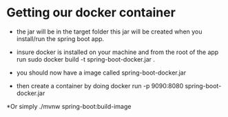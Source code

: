 # Getting our docker container
* the jar will be in the target folder this 
jar will be created when you install/run
the spring boot app.

* insure docker is installed on your 
machine and from the root of the app run 
sudo docker build -t spring-boot-docker.jar .

* you should now have a image called 
spring-boot-docker.jar

* then create a container by doing
docker run -p 9090:8080 spring-boot-docker.jar

*Or simply 
./mvnw spring-boot:build-image
